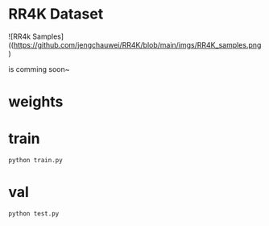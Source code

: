 # RR4K Dataset
![RR4k Samples]((https://github.com/jengchauwei/RR4K/blob/main/imgs/RR4K_samples.png)

is comming soon~

# weights

# train
    python train.py
# val
    python test.py
